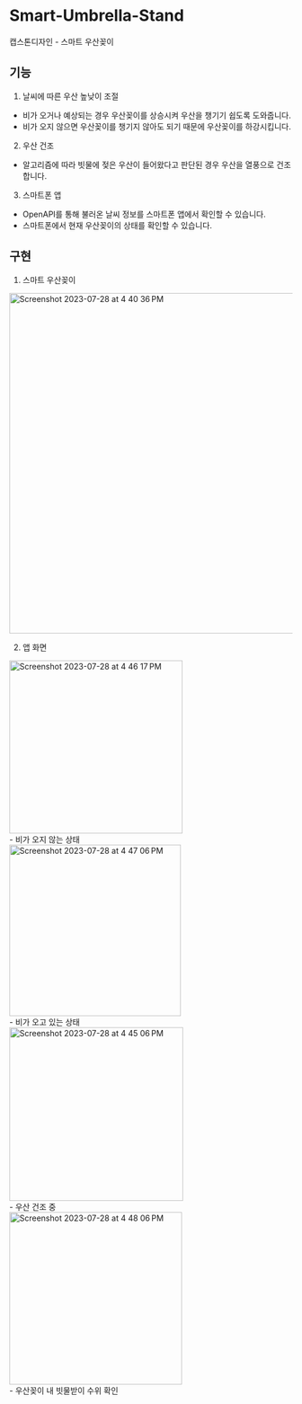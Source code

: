 # Smart-Umbrella-Stand
캡스톤디자인 - 스마트 우산꽂이

## 기능
1. 날씨에 따른 우산 높낮이 조절
  - 비가 오거나 예상되는 경우 우산꽂이를 상승시켜 우산을 챙기기 쉽도록 도와줍니다. 
  - 비가 오지 않으면 우산꽂이를 챙기지 않아도 되기 때문에 우산꽂이를 하강시킵니다. 
2. 우산 건조
  - 알고리즘에 따라 빗물에 젖은 우산이 들어왔다고 판단된 경우 우산을 열풍으로 건조합니다. 
3. 스마트폰 앱
  - OpenAPI를 통해 불러온 날씨 정보를 스마트폰 앱에서 확인할 수 있습니다.
  - 스마트폰에서 현재 우산꽂이의 상태를 확인할 수 있습니다.
 
## 구현
1. 스마트 우산꽂이
<img width="606" alt="Screenshot 2023-07-28 at 4 40 36 PM" src="https://github.com/kwonjh0825/TIL-Today-I-Learned/assets/63788871/699a307a-ae53-46ab-9128-8cb0ce3e29e1">

2. 앱 화면
<img width="308" alt="Screenshot 2023-07-28 at 4 46 17 PM" src="https://github.com/kwonjh0825/TIL-Today-I-Learned/assets/63788871/e4e1659e-e6f0-47d2-8c49-5d9f8c034851">
<br>
  - 비가 오지 않는 상태
<br>
<img width="305" alt="Screenshot 2023-07-28 at 4 47 06 PM" src="https://github.com/kwonjh0825/TIL-Today-I-Learned/assets/63788871/e9d9c719-225a-4de8-8311-51e8cfabf888">
<br>
  - 비가 오고 있는 상태
<br>
<img width="309" alt="Screenshot 2023-07-28 at 4 45 06 PM" src="https://github.com/kwonjh0825/TIL-Today-I-Learned/assets/63788871/9fa5dc40-00a5-4f62-b03c-e820738f7728">
<br>
  - 우산 건조 중
<br>
<img width="307" alt="Screenshot 2023-07-28 at 4 48 06 PM" src="https://github.com/kwonjh0825/TIL-Today-I-Learned/assets/63788871/d44fb6a5-4dfe-4074-935e-0692dad8abe6">
<br>
  - 우산꽂이 내 빗물받이 수위 확인

 

